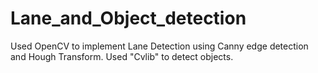 # Lane_and_Object_detection
Used OpenCV to implement Lane Detection using Canny edge detection and Hough Transform. Used "Cvlib" to detect objects.
